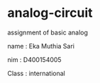 # analog-circuit
assignment of basic analog 

name   : Eka Muthia Sari

nim    : D400154005

Class  : international 
